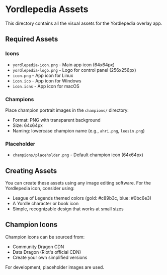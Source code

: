 # Yordlepedia Assets

This directory contains all the visual assets for the Yordlepedia overlay app.

## Required Assets

### Icons
- `yordlepedia-icon.png` - Main app icon (64x64px)
- `yordlepedia-logo.png` - Logo for control panel (256x256px)
- `icon.png` - App icon for Linux
- `icon.ico` - App icon for Windows
- `icon.icns` - App icon for macOS

### Champions
Place champion portrait images in the `champions/` directory:
- Format: PNG with transparent background
- Size: 64x64px
- Naming: lowercase champion name (e.g., `ahri.png`, `leesin.png`)

### Placeholder
- `champions/placeholder.png` - Default champion icon (64x64px)

## Creating Assets

You can create these assets using any image editing software. For the Yordlepedia icon, consider using:
- League of Legends themed colors (gold: #c89b3c, blue: #0bc6e3)
- A Yordle character or book icon
- Simple, recognizable design that works at small sizes

## Champion Icons

Champion icons can be sourced from:
- Community Dragon CDN
- Data Dragon (Riot's official CDN)
- Create your own simplified versions

For development, placeholder images are used.
